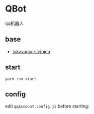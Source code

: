 # QBot
qq机器人

## base

- [takayama-lily/oicq](https://github.com/takayama-lily/oicq)

## start

```
yarn run start
```

## config

edit `qqAccount.config.js` before starting:
